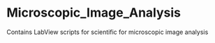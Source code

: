 # Microscopic_Image_Analysis

Contains LabView scripts for scientific for microscopic image analysis

